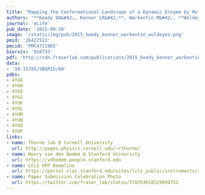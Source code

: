 ```yaml
---
title: "Mapping the Conformational Landscape of a Dynamic Enzyme by Multitemperature and XFEL Crystallography."
authors: "**Keedy DA&#42;, Kenner LR&#42;**, Warkentin M&#42;, **Woldeyes RA&#42;**, Hopkins JB, **Thompson MC**, Brewster AS, **Van Benschoten AH**, Baxter EL, Uervirojnangkoorn M, McPhillips SE, Song J, Alonso-Mori R, Holton JM, Weis WI, Brunger AT, Soltis SM, Lemke H, Gonzalez A, Sauter NK, Cohen AE, van den Bedem H, Thorne RE, **Fraser JS**."
journal: 'eLife'
pub_date: '2015-09-30'
image: '/static/img/pub/2015_keedy_kenner_warkentin_woldeyes.png'
pmid: '26422513'
pmcid: 'PMC4721965'
biorxiv: '016733'
pdf: 'http://cdn.fraserlab.com/publications/2015_keedy_kenner_warkentin_woldeyes.pdf'
data:
- '10.15785/SBGRID/68'
pdbs:
- 4YUG
- 4YUH
- 4YUI
- 4YUJ
- 4YUK
- 4YUL
- 4YUM
- 4YUN
- 4YUO
- 4YUP
links:
- name: Thorne lab @ Cornell University
  url: http://pages.physics.cornell.edu/~rthorne/
- name: Henry van den Bedem @ Stanford University
  url: https://vdbedem.people.stanford.edu
- name: LCLS XPP Beamline
  url: https://portal.slac.stanford.edu/sites/lcls_public/instruments/xpp/Pages/default.aspx
- name: Paper Submission Celebration Photo
  url: https://twitter.com/fraser_lab/status/578354918529994752
---
```

